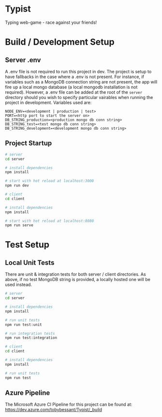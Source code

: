 # Typist
Typing web-game - race against your friends!

# Build / Development Setup
## Server .env
A .env file is not required to run this project in dev. The project is setup to have fallbacks in the case where a .env is not present. For instance, if variables such as a MongoDB connection string are not present, the app will fire up a local mongo database (a local mongodb installation is not required). However, a .env file can be added at the root of the ```server``` directory should you wish to specify particular vairables when running the project in development. Variables used are:

```
NODE_ENV=<development | production | test>
PORT=<http port to start the server on>
DB_STRING_production=<production mongo db conn string>
DB_STRING_test=<test mongo db conn string>
DB_STRING_development=<development mongo db conn string>
```

## Project Startup
``` bash
# server
cd server

# install dependencies
npm install

# start with hot reload at localhost:3000
npm run dev

# client
cd client

# install dependencies
npm install

# start with hot reload at localhost:8080
npm run serve
```

# Test Setup
## Local Unit Tests
There are unit & integration tests for both server / client directories. As above, if no test MongoDB string is provided, a locally hosted one will be used instead.

``` bash
# server
cd server

# install dependencies
npm install

# run unit tests
npm run test:unit

# run integration tests
npm run test:integration

# client
cd client

# install dependencies
npm install

# run unit tests
npm run test
```

## Azure Pipeline
The Microsoft Azure CI Pipeline for this project can be found at: https://dev.azure.com/tobybessant/Typist/_build